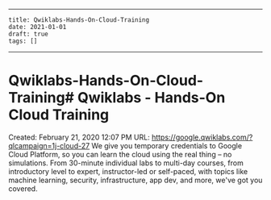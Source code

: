 
---
    title: Qwiklabs-Hands-On-Cloud-Training
    date: 2021-01-01    
    draft: true
    tags: []
---
# Qwiklabs-Hands-On-Cloud-Training# Qwiklabs - Hands-On Cloud Training
Created: February 21, 2020 12:07 PM
URL: https://google.qwiklabs.com/?qlcampaign=1j-cloud-27
We give you temporary credentials to Google Cloud Platform, so you can learn the cloud using the real thing – no simulations.
From 30-minute individual labs to multi-day courses, from introductory level to expert, instructor-led or self-paced, with topics like machine learning, security, infrastructure, app dev, and more, we've got you covered.
